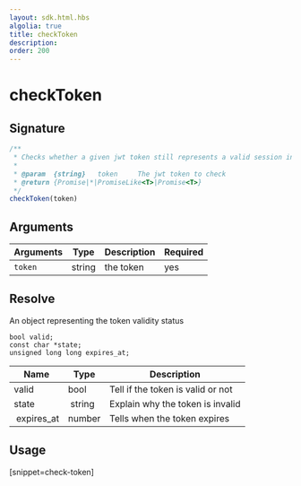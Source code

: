 ```yaml
---
layout: sdk.html.hbs
algolia: true
title: checkToken
description:
order: 200
---
```


# checkToken

## Signature

```javascript
/**
 * Checks whether a given jwt token still represents a valid session in Kuzzle.
 *
 * @param  {string}   token     The jwt token to check
 * @return {Promise|*|PromiseLike<T>|Promise<T>}
 */
checkToken(token)
```

## Arguments

| Arguments    | Type    | Description | Required
|--------------|---------|-------------|----------
| ``token`` | string | the token    | yes

## Resolve

An object representing the token validity status

    bool valid;
    const char *state;
    unsigned long long expires_at;

| Name                | Type    | Description                                                                                                      
| ------------------- | ------- | -----------------------------------
| valid               | bool    | Tell if the token is valid or not
| state               | string  | Explain why the token is invalid
| expires_at          | number  | Tells when the token expires

## Usage

[snippet=check-token]
